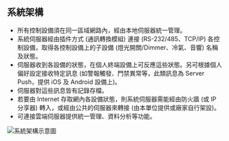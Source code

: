 系統架構
---

* 所有控制設備須在同一區域網路內，經由本地伺服器統一管理。
* 系統伺服器經由插件方式 (通訊轉換模組) 連接 (RS-232/485、TCP/IP) 各控制設備，取得各控制設備上的子設備 (燈光開關/Dimmer、冷氣、音響) 名稱及狀態。
* 伺服器收到各設備的狀態，在個人終端設備上可反應這些狀態。另可根據個人偏好設定接收特定訊息 (如警報觸發、門禁異常等，此類訊息為 Server Push，提供 iOS 及 Android 設備上)。
* 伺服器對這些訊息皆有記錄存檔。
* 若要由 Internet 存取網內各設備狀態，則系統伺服器需能經由防火牆 (或 IP 分享器) 轉入，或經由公共的伺服器來轉接 (由本單位提供或廠家自行架設)。
* 可連接雲端伺服器提供統一管理、資料分析等功能。

![系統架構示意圖](https://cacoo.com/diagrams/XIbHkJ4p7f6aNVdg-1BAEA.png)
